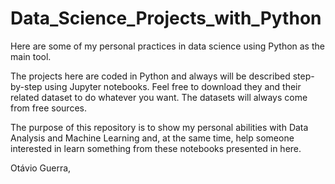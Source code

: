 # Data_Science_Projects_with_Python
Here are some of my personal practices in data science using Python as the main tool.

The projects here are coded in Python and always will be described step-by-step using Jupyter notebooks. Feel free to download they and their related dataset to do whatever you want. The datasets will always come from free sources.

The purpose of this repository is to show my personal abilities with Data Analysis and Machine Learning and, at the same time, help someone interested in learn something from these notebooks presented in here.

Otávio Guerra,
